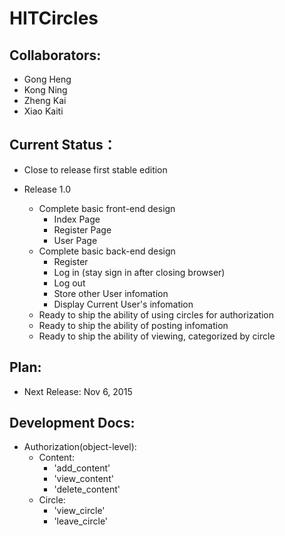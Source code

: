 # HITCircles
## Collaborators:
* Gong Heng
* Kong Ning
* Zheng Kai
* Xiao Kaiti

## Current Status：
* Close to release first stable edition

* Release 1.0
    * Complete basic front-end design
        * Index Page
        * Register Page
        * User Page
    * Complete basic back-end design
        * Register
        * Log in (stay sign in after closing browser)
        * Log out
        * Store other User infomation
        * Display Current User's infomation
    * Ready to ship the ability of using circles for authorization
    * Ready to ship the ability of posting infomation
    * Ready to ship the ability of viewing, categorized by circle

## Plan:
* Next Release: Nov 6, 2015

## Development Docs:

* Authorization(object-level):
    * Content:
        * 'add_content'
        * 'view_content'
        * 'delete_content'
    * Circle:
        * 'view_circle'
        * 'leave_circle'

